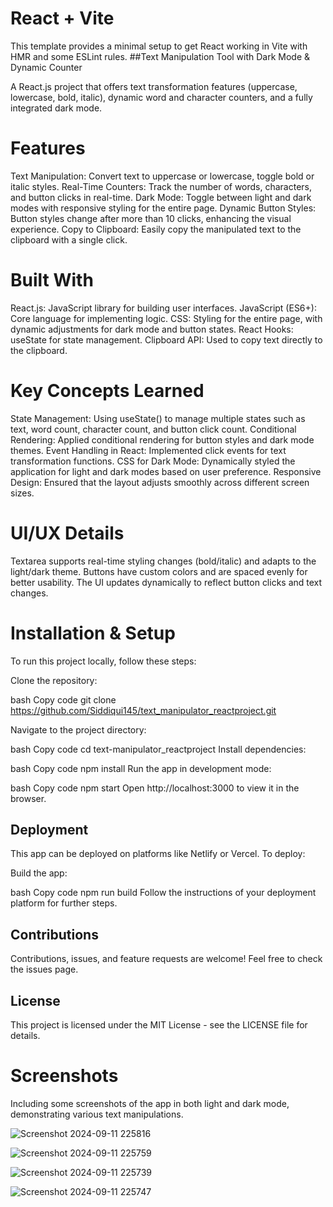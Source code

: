 # React + Vite

This template provides a minimal setup to get React working in Vite with HMR and some ESLint rules.
##Text Manipulation Tool with Dark Mode & Dynamic Counter

A React.js project that offers text transformation features (uppercase, lowercase, bold, italic), dynamic word and character counters, and a fully integrated dark mode.

# Features
Text Manipulation: Convert text to uppercase or lowercase, toggle bold or italic styles.
Real-Time Counters: Track the number of words, characters, and button clicks in real-time.
Dark Mode: Toggle between light and dark modes with responsive styling for the entire page.
Dynamic Button Styles: Button styles change after more than 10 clicks, enhancing the visual experience.
Copy to Clipboard: Easily copy the manipulated text to the clipboard with a single click.


# Built With
React.js: JavaScript library for building user interfaces.
JavaScript (ES6+): Core language for implementing logic.
CSS: Styling for the entire page, with dynamic adjustments for dark mode and button states.
React Hooks: useState for state management.
Clipboard API: Used to copy text directly to the clipboard.


# Key Concepts Learned
State Management: Using useState() to manage multiple states such as text, word count, character count, and button click count.
Conditional Rendering: Applied conditional rendering for button styles and dark mode themes.
Event Handling in React: Implemented click events for text transformation functions.
CSS for Dark Mode: Dynamically styled the application for light and dark modes based on user preference.
Responsive Design: Ensured that the layout adjusts smoothly across different screen sizes.


# UI/UX Details
Textarea supports real-time styling changes (bold/italic) and adapts to the light/dark theme.
Buttons have custom colors and are spaced evenly for better usability.
The UI updates dynamically to reflect button clicks and text changes.


# Installation & Setup
To run this project locally, follow these steps:

Clone the repository:

bash
Copy code
git clone https://github.com/Siddiqui145/text_manipulator_reactproject.git

Navigate to the project directory:

bash
Copy code
cd text-manipulator_reactproject
Install dependencies:

bash
Copy code
npm install
Run the app in development mode:

bash
Copy code
npm start
Open http://localhost:3000 to view it in the browser.

## Deployment
This app can be deployed on platforms like Netlify or Vercel. To deploy:

Build the app:

bash
Copy code
npm run build
Follow the instructions of your deployment platform for further steps.

## Contributions
Contributions, issues, and feature requests are welcome! Feel free to check the issues page.

## License
This project is licensed under the MIT License - see the LICENSE file for details.

# Screenshots
Including some screenshots of the app in both light and dark mode, demonstrating various text manipulations.




![Screenshot 2024-09-11 225816](https://github.com/user-attachments/assets/bf7249ac-f490-4a1a-97b7-9c3ed72d8993)

![Screenshot 2024-09-11 225759](https://github.com/user-attachments/assets/58638599-fa8b-420c-bccf-42113fd1605c)

![Screenshot 2024-09-11 225739](https://github.com/user-attachments/assets/36a9a836-023b-4cfd-8477-1ecd1f6c5f9a)

![Screenshot 2024-09-11 225747](https://github.com/user-attachments/assets/6e27ba3f-4afa-4a04-8ec7-bc5743bad7f4)





